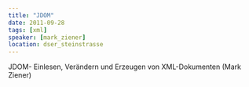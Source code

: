 ```yaml
---
title: "JDOM"
date: 2011-09-28
tags: [xml]
speaker: [mark_ziener]
location: dser_steinstrasse
---
```


JDOM- Einlesen, Verändern und Erzeugen von XML-Dokumenten (Mark Ziener)
